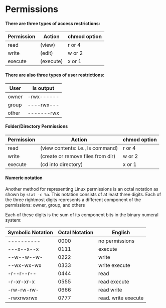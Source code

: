 # Permissions

#### There are three types of access restrictions:

Permission  |  Action  |    chmod option
-------|----------|----------
read    |      (view)    |  r or 4
write    |     (edit)    |  w or 2
execute   |    (execute) |  x or 1

#### There are also three types of user restrictions:

User  |  ls output
----------|-----------
owner  | -rwx------
group  | ----rwx---
other  | -------rwx

#### Folder/Directory Permissions

Permission  |  Action   |                            chmod option
------------|------------|------------
read     |     (view contents: i.e., ls command)  |    r or 4
write      |   (create or remove files from dir)    |  w or 2
execute   |    (cd into directory)                  |  x or 1

#### Numeric notation

Another method for representing Linux permissions is an octal notation as shown by `stat -c %a`. This notation consists of at least three digits. Each of the three rightmost digits represents a different component of the permissions: owner, group, and others

Each of these digits is the sum of its component bits in the binary numeral system:

Symbolic Notation   | Octal Notation  |  English
----------------|-------------------|-------
----------      |      0000          |     no permissions
---x--x--x      |      0111          |     execute
--w--w--w-      |      0222          |     write
--wx-wx-wx      |      0333          |     write execute
-r--r--r--      |      0444          |     read
-r-xr-xr-x      |      0555          |     read  execute
-rw-rw-rw-      |      0666          |     read  write
-rwxrwxrwx      |      0777          |     read. write  execute
